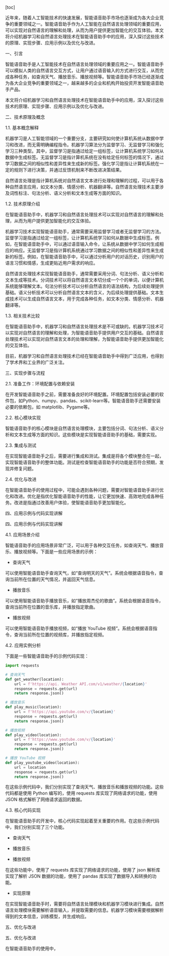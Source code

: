 
[toc]                    
                
                
近年来，随着人工智能技术的快速发展，智能语音助手市场也逐渐成为各大企业竞争的重要领域之一。智能语音助手作为人工智能在自然语言处理领域的重要应用，可以实现对自然语言的理解和处理，从而为用户提供更加智能化的交互体验。本文将介绍机器学习和自然语言处理技术在智能语音助手中的应用，深入探讨这些技术的原理、实现步骤、应用示例以及优化与改进。

一、引言

智能语音助手是人工智能技术在自然语言处理领域的重要应用之一。智能语音助手可以模拟人类的自然语言交互方式，让用户通过语音输入的方式进行交互，从而完成各种任务，如查询天气、播放音乐、播放视频等。智能语音助手市场已经逐渐成为各大企业竞争的重要领域之一，越来越多的企业和机构开始投资开发智能语音助手产品。

本文将介绍机器学习和自然语言处理技术在智能语音助手中的应用，深入探讨这些技术的原理、实现步骤、应用示例以及优化与改进。

二、技术原理及概念

1.1. 基本概念解释

机器学习是人工智能领域的一个重要分支，主要研究如何使计算机系统从数据中学习和改进，而无需明确编程指令。机器学习算法分为监督学习、无监督学习和强化学习三种类型。其中，监督学习是指通过给定一组标签，让计算机系统学习如何从数据中生成标签。无监督学习是指计算机系统在没有给定任何标签的情况下，通过学习数据之间的相似性和差异性来生成新的标签。强化学习是指让计算机系统在一定的规则下进行决策，并通过反馈机制来不断改进决策结果。

自然语言处理是指计算机系统对自然语言文本进行处理和理解的过程，可以用于各种自然语言应用，如文本分类、情感分析、机器翻译等。自然语言处理技术主要涉及词性标注、句法分析、语义分析和文本生成等方面的知识。

1.2. 技术原理介绍

在智能语音助手中，机器学习和自然语言处理技术可以实现对自然语言的理解和处理，从而为用户提供更加智能化的交互体验。

机器学习技术实现智能语音助手，通常需要采用监督学习或者无监督学习的方法。监督学习是指通过给定一组标签，让计算机系统学习如何从数据中生成标签。例如，在智能语音助手中，可以通过语音输入命令，让系统从数据中学习如何生成相应的响应。无监督学习是指计算机系统通过学习数据之间的相似性和差异性来生成新的标签。例如，在智能语音助手中，可以通过分析用户的对话历史，识别用户的语言习惯和情感，生成更贴近用户需求的响应。

自然语言处理技术实现智能语音助手，通常需要采用分词、句法分析、语义分析和文本生成等技术。分词技术可以将自然语言文本切分成一个个的单词，以便计算机系统能够理解文本。句法分析技术可以分析自然语言的语法结构，为后续处理提供基础。语义分析技术可以分析自然语言文本的含义，为后续处理提供基础。文本生成技术可以生成自然语言文本，用于完成各种任务，如文本分类、情感分析、机器翻译等。

1.3. 相关技术比较

在智能语音助手中，机器学习和自然语言处理技术是不可或缺的。机器学习技术可以实现对自然语言的理解和处理，为智能语音助手提供用户交互的基础。自然语言处理技术可以实现对自然语言文本的处理和理解，为智能语音助手提供更加智能化的交互体验。

目前，机器学习和自然语言处理技术已经在智能语音助手中得到广泛应用，也得到了学术界和工业界的广泛关注。

三、实现步骤与流程

2.1. 准备工作：环境配置与依赖安装

在开发智能语音助手之前，需要准备良好的环境配置。环境配置包括安装必要的软件包，如Python、numpy、pandas、scikit-learn等。智能语音助手还需要安装必要的依赖包，如 matplotlib、Pygame等。

2.2. 核心模块实现

智能语音助手的核心模块是自然语言处理模块，主要包括分词、句法分析、语义分析和文本生成等方面的知识。这些模块是实现智能语音助手的基础，需要实现。

2.3. 集成与测试

在实现智能语音助手之后，需要进行集成和测试。集成是将各个模块整合在一起，实现智能语音助手的整体功能。测试是检查智能语音助手的功能是否符合预期，发现并修复问题。

2.4. 优化与改进

在智能语音助手的使用过程中，可能会遇到各种问题，需要对智能语音助手进行优化和改进。优化是指优化智能语音助手的性能，让它更加快速、高效地完成各种任务。改进是指通过改善用户体验，使智能语音助手更加智能化。

四、应用示例与代码实现讲解

四、应用示例与代码实现讲解

4.1. 应用场景介绍

智能语音助手的应用场景非常广泛，可以用于各种交互任务，如查询天气、播放音乐、播放视频等。下面是一些应用场景的示例：

- 查询天气

可以使用智能语音助手查询天气，如“查询明天的天气”。系统会根据语音指令，查询当前所在位置的天气情况，并返回天气信息。

- 播放音乐

可以使用智能语音助手播放音乐，如“播放周杰伦的歌曲”。系统会根据语音指令，查询当前所在位置的音乐库，并播放指定歌曲。

- 播放视频

可以使用智能语音助手播放视频，如“播放 YouTube 视频”。系统会根据语音指令，查询当前所在位置的视频库，并播放指定视频。

4.2. 应用实例分析

下面是一些智能语音助手的示例代码实现：

```python
import requests

# 查询天气
def get_weather(location):
    url = f'https://api. Weather API.com/v1/weather/{location}'
    response = requests.get(url)
    return response.json()

# 播放音乐
def play_music(location):
    url = f'https://api.youtube.com/v/{location}'
    response = requests.get(url)
    return response.json()

# 播放视频
def play_video(location):
    url = f'https://www.youtube.com/v/{location}'
    response = requests.get(url)
    return response.json()

# 播放 YouTube 视频
def play_youtube_video(location):
    url = location
    response = requests.get(url)
    return response.json()
```

在这些示例代码中，我们分别实现了查询天气、播放音乐和播放视频的功能。这些代码都是使用 Python 编写的，使用 requests 库实现了网络请求的功能，使用 JSON 格式解析了网络请求返回的数据。

4.3. 核心代码实现

在智能语音助手的开发中，核心代码实现起着至关重要的作用。在这些示例代码中，我们分别实现了三个功能。

- 查询天气

- 播放音乐

- 播放视频

在这些功能中，使用了 requests 库实现了网络请求的功能，使用了 json 解析库实现了解析 JSON 数据的功能，使用了 pandas 库实现了数据导入和转换的功能。

- 实现原理

在实现智能语音助手时，需要将自然语言处理模块和机器学习模块进行集成。自然语言处理模块需要解析语音输入，并提取需要的信息。机器学习模块需要根据解析得到的文本信息，训练模型，并生成响应。

五、优化与改进

五、优化与改进

在智能语音助手的使用中，

